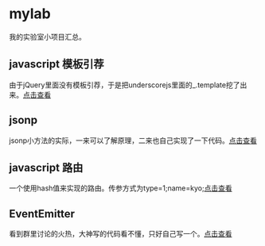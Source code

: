 # mylab
我的实验室小项目汇总。

## javascript 模板引荐
由于jQuery里面没有模板引荐，于是把underscorejs里面的_.template挖了出来。[点击查看](https://github.com/kyo4311/mylab/tree/master/jquery.template)

## jsonp
jsonp小方法的实际，一来可以了解原理，二来也自己实现了一下代码。[点击查看](https://github.com/kyo4311/mylab/tree/master/javascript-jsonp)

## javascript 路由
一个使用hash值来实现的路由。传参方式为type=1;name=kyo;[点击查看](https://github.com/kyo4311/mylab/tree/master/javascript-router)

## EventEmitter
看到群里讨论的火热，大神写的代码看不懂，只好自己写一个。[点击查看](https://github.com/kyo4311/mylab/tree/master/event-emitter)